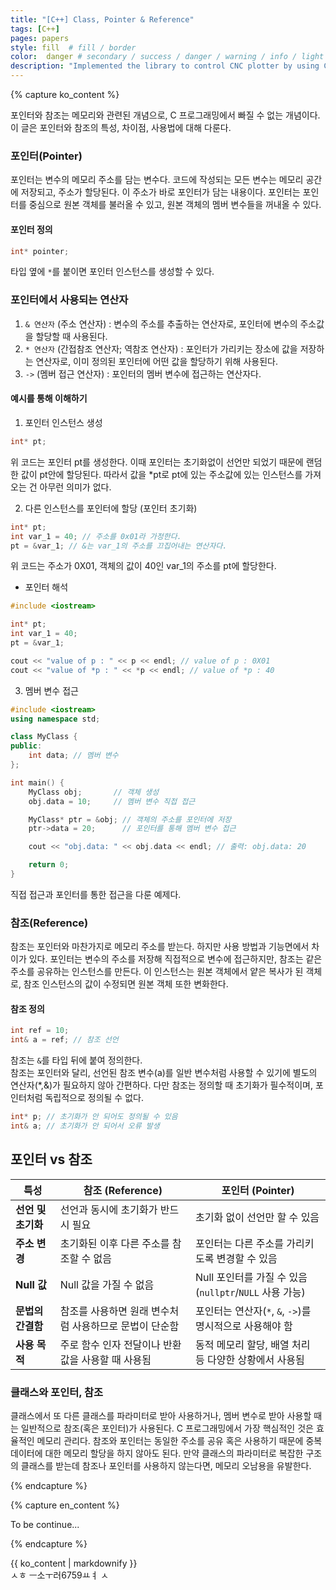 ```yaml
---
title: "[C++] Class, Pointer & Reference"
tags: [C++]
pages: papers
style: fill  # fill / border 
color:  danger # secondary / success / danger / warning / info / light / dark
description: "Implemented the library to control CNC plotter by using C++. <br>-<br> C++을 이용해 CNC Plotter을 제어하는 라이브러리를 구현했다."
---
```


<!-- 한국어 콘텐츠 -->
{% capture ko_content %}

포인터와 참조는 메모리와 관련된 개념으로, C 프로그래밍에서 빠질 수 없는 개념이다. 이 글은 포인터와 참조의 특성, 차이점, 사용법에 대해 다룬다.  

### 포인터(Pointer)
포인터는 변수의 메모리 주소를 담는 변수다. 코드에 작성되는 모든 변수는 메모리 공간에 저장되고, 주소가 할당된다. 이 주소가 바로 포인터가 담는 내용이다. 
포인터는 포인터를 중심으로 원본 객체를 불러올 수 있고, 원본 객체의 멤버 변수들을 꺼내올 수 있다. 

#### 포인터 정의  
```cpp
int* pointer;
```
타입 옆에 `*`를 붙이면 포인터 인스턴스를 생성할 수 있다.  

### 포인터에서 사용되는 연산자
1. `& 연산자` (주소 연산자) : 변수의 주소를 추출하는 연산자로, 포인터에 변수의 주소값을 할당할 때 사용된다. 
2. `* 연산자` (간접참조 연산자; 역참조 연산자) : 포인터가 가리키는 장소에 값을 저장하는 연산자로, 이미 정의된 포인터에 어떤 값을 할당하기 위해 사용된다. 
3. `->` (멤버 접근 연산자) : 포인터의 멤버 변수에 접근하는 연산자다.  

#### 예시를 통해 이해하기 

01. 포인터 인스턴스 생성  
```cpp
int* pt;
```
위 코드는 포인터 pt를 생성한다. 이때 포인터는 초기화없이 선언만 되었기 때문에 랜덤한 값이 pt안에 할당된다. 따라서 값을 *pt로 pt에 있는 주소값에 있는 인스턴스를 가져오는 건 아무런 의미가 없다. 


02. 다른 인스턴스를 포인터에 할당 (포인터 초기화)  
```cpp
int* pt;
int var_1 = 40; // 주소를 0x01라 가정한다. 
pt = &var_1; // &는 var_1의 주소를 끄집어내는 연산자다.
```

위 코드는 주소가 0X01, 객체의 값이 40인 var_1의 주소를 pt에 할당한다.  

- 포인터 해석  

```cpp
#include <iostream>

int* pt;
int var_1 = 40; 
pt = &var_1; 

cout << "value of p : " << p << endl; // value of p : 0X01
cout << "value of *p : " << *p << endl; // value of *p : 40

```

03. 멤버 변수 접근 
```cpp
#include <iostream>
using namespace std;

class MyClass {
public:
    int data; // 멤버 변수
};

int main() {
    MyClass obj;       // 객체 생성
    obj.data = 10;     // 멤버 변수 직접 접근

    MyClass* ptr = &obj; // 객체의 주소를 포인터에 저장
    ptr->data = 20;      // 포인터를 통해 멤버 변수 접근

    cout << "obj.data: " << obj.data << endl; // 출력: obj.data: 20

    return 0;
}

```
직접 접근과 포인터를 통한 접근을 다룬 예제다. 


### 참조(Reference)
참조는 포인터와 마찬가지로 메모리 주소를 받는다. 하지만 사용 방법과 기능면에서 차이가 있다. 포인터는 변수의 주소를 저장해 직접적으로 변수에 접근하지만, 참조는 같은 주소를 공유하는 인스턴스를 만든다. 이 인스턴스는 원본 객체에서 얕은 복사가 된 객체로, 참조 인스턴스의 값이 수정되면 원본 객체 또한 변화한다. 

#### 참조 정의  
```cpp
int ref = 10;
int& a = ref; // 참조 선언 
```
참조는 `&`를 타입 뒤에 붙여 정의한다.  
참조는 포인터와 달리, 선언된 참조 변수(a)를 일반 변수처럼 사용할 수 있기에 별도의 연산자(*,&)가 필요하지 않아 간편하다. 다만 참조는 정의할 때 초기화가 필수적이며, 포인터처럼 독립적으로 정의될 수 없다.  

```cpp
int* p; // 초기화가 안 되어도 정의될 수 있음 
int& a; // 초기화가 안 되어서 오류 발생 
```

## 포인터 vs 참조 
| **특성**          | **참조 (Reference)**                                    | **포인터 (Pointer)**                                   |
|-------------------|--------------------------------------------------------|------------------------------------------------------|
| **선언 및 초기화** | 선언과 동시에 초기화가 반드시 필요                | 초기화 없이 선언만 할 수 있음                    |
| **주소 변경**      | 초기화된 이후 다른 주소를 참조할 수 없음            | 포인터는 다른 주소를 가리키도록 변경할 수 있음 |
| **Null 값**        | Null 값을 가질 수 없음                              | Null 포인터를 가질 수 있음 (`nullptr`/`NULL` 사용 가능) |
| **문법의 간결함**   | 참조를 사용하면 원래 변수처럼 사용하므로 문법이 단순함 | 포인터는 연산자(`*`, `&`, `->`)를 명시적으로 사용해야 함 |
| **사용 목적**      | 주로 함수 인자 전달이나 반환값을 사용할 때 사용됨     | 동적 메모리 할당, 배열 처리 등 다양한 상황에서 사용됨 |

### 클래스와 포인터, 참조  

클래스에서 또 다른 클래스를 파라미터로 받아 사용하거나, 멤버 변수로 받아 사용할 때는 일반적으로 참조(혹은 포인터)가 사용된다. C 프로그래밍에서 가장 핵심적인 것은 효율적인 메모리 관리다. 참조와 포인터는 동일한 주소를 공유 혹은 사용하기 때문에 중복 데이터에 대한 메모리 할당을 하지 않아도 된다. 만약 클래스의 파라미터로 복잡한 구조의 클래스를 받는데 참조나 포인터를 사용하지 않는다면, 메모리 오남용을 유발한다. 

{% endcapture %}

<!-- 영어 콘텐츠 -->
{% capture en_content %}

To be continue...

{% endcapture %}

<div id="content-ko" class="lang-content" data-lang="ko">
  {{ ko_content | markdownify }}
</div>

<div id="content-en" class="lang-content" data-lang="en" style="display: none;">
  {{ en_content | markdownify }}
</div>ㅅㅎ ㅡ소ㅜ러6759ㅛㅕ ㅅ